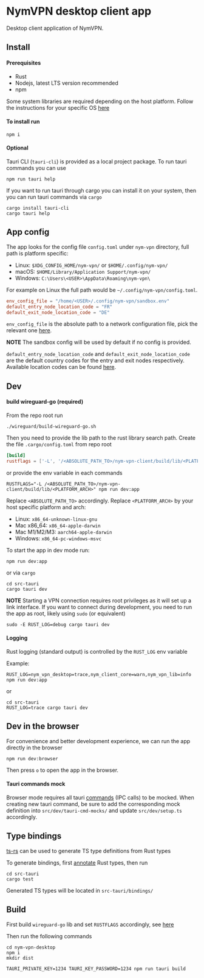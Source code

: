 # NymVPN desktop client app

Desktop client application of NymVPN.

## Install

#### Prerequisites

- Rust
- Nodejs, latest LTS version recommended
- npm

Some system libraries are required depending on the host platform.
Follow the instructions for your specific OS [here](https://tauri.app/v1/guides/getting-started/prerequisites)

#### To install run

```
npm i
```

#### Optional

Tauri CLI (`tauri-cli`) is provided as a local project package. To
run tauri commands you can use

```
npm run tauri help
```

If you want to run tauri through cargo you can install it on your
system, then you can run tauri commands via `cargo`

```
cargo install tauri-cli
cargo tauri help
```

## App config

The app looks for the config file `config.toml` under `nym-vpn`
directory, full path is platform specific:

- Linux: `$XDG_CONFIG_HOME/nym-vpn/` or `$HOME/.config/nym-vpn/`
- macOS: `$HOME/Library/Application Support/nym-vpn/`
- Windows: `C:\Users\<USER>\AppData\Roaming\nym-vpn\`

For example on Linux the full path would be
`~/.config/nym-vpn/config.toml`.

```toml
env_config_file = "/home/<USER>/.config/nym-vpn/sandbox.env"
default_entry_node_location_code = "FR"
default_exit_node_location_code = "DE"
```

`env_config_file` is the absolute path to a network configuration
file, pick the relevant one
[here](https://github.com/nymtech/nym/tree/develop/envs).

**NOTE** The sandbox config will be used by default if no config is provided.

`default_entry_node_location_code` and `default_exit_node_location_code` are the
default country codes for the entry and exit nodes respectively.
Available location codes can be found
[here](nym-vpn-desktop/src-tauri/src/country.rs).

## Dev

#### build wireguard-go (required)

From the repo root run

```
./wireguard/build-wireguard-go.sh
```

Then you need to provide the lib path to the rust library search
path. Create the file `.cargo/config.toml` from repo root

```config.toml
[build]
rustflags = ['-L', '/<ABSOLUTE_PATH_TO>/nym-vpn-client/build/lib/<PLATFORM_ARCH>']
```

or provide the env variable in each commands

```
RUSTFLAGS="-L /<ABSOLUTE_PATH_TO>/nym-vpn-client/build/lib/<PLATFORM_ARCH>" npm run dev:app
```

Replace `<ABSOLUTE_PATH_TO>` accordingly.
Replace `<PLATFORM_ARCH>` by your host specific platform and arch:

- Linux: `x86_64-unknown-linux-gnu`
- Mac x86_64: `x86_64-apple-darwin`
- Mac M1/M2/M3: `aarch64-apple-darwin`
- Windows: `x86_64-pc-windows-msvc`

To start the app in dev mode run:

```
npm run dev:app
```

or via `cargo`

```
cd src-tauri
cargo tauri dev
```

**NOTE** Starting a VPN connection requires root privileges as it
will set up a link interface.
If you want to connect during development, you need to run the app
as root, likely using `sudo` (or equivalent)

```shell
sudo -E RUST_LOG=debug cargo tauri dev
```

#### Logging

Rust logging (standard output) is controlled by the `RUST_LOG`
env variable

Example:

```
RUST_LOG=nym_vpn_desktop=trace,nym_client_core=warn,nym_vpn_lib=info npm run dev:app
```

or

```
cd src-tauri
RUST_LOG=trace cargo tauri dev
```

## Dev in the browser

For convenience and better development experience, we can run the
app directly in the browser

```
npm run dev:browser
```

Then press `o` to open the app in the browser.

#### Tauri commands mock

Browser mode requires all tauri [commands](https://tauri.app/v1/guides/features/command) (IPC calls) to be mocked.
When creating new tauri command, be sure to add the corresponding
mock definition into `src/dev/tauri-cmd-mocks/` and update
`src/dev/setup.ts` accordingly.

## Type bindings

[ts-rs](https://github.com/Aleph-Alpha/ts-rs) can be used to generate
TS type definitions from Rust types

To generate bindings, first
[annotate](https://github.com/Aleph-Alpha/ts-rs/blob/main/example/src/lib.rs)
Rust types, then run

```
cd src-tauri
cargo test
```

Generated TS types will be located in `src-tauri/bindings/`

## Build

First build `wireguard-go` lib and set `RUSTFLAGS` accordingly,
see [here](#build-wireguard-go-required)

Then run the following commands

```
cd nym-vpn-desktop
npm i
mkdir dist

TAURI_PRIVATE_KEY=1234 TAURI_KEY_PASSWORD=1234 npm run tauri build
```

